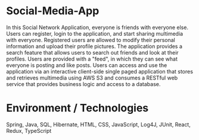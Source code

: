 # Social-Media-App
In this Social Network Application, everyone is friends with everyone else. Users can register, login to the application, and start sharing multimedia with everyone. 
Registered users are allowed to modify their personal information and upload their profile pictures. The application provides a search feature that allows users to search out friends and look at their profiles. Users are provided with a "feed", in which they can see what everyone is posting and like posts. Users can access and use the application via an interactive client-side single paged application that stores and retrieves multimedia using AWS S3 and consumes a RESTful web service that provides business logic and access to a database.

# Environment / Technologies
Spring, Java, SQL, Hibernate, HTML, CSS, JavaScript, Log4J, JUnit, React, Redux, TypeScript
